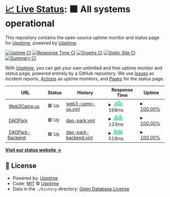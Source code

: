 # [📈 Live Status](https://upptime.github.io/upptime): <!--live status--> **🟩 All systems operational**

This repository contains the open-source uptime monitor and status page for [Upptime](https://upptime.js.org), powered by [Upptime](https://github.com/upptime/upptime).

[![Uptime CI](https://github.com/Web3-Camp/upptime/workflows/Uptime%20CI/badge.svg)](https://github.com/Web3-Camp/upptime/actions?query=workflow%3A%22Uptime+CI%22)
[![Response Time CI](https://github.com/Web3-Camp/upptime/workflows/Response%20Time%20CI/badge.svg)](https://github.com/Web3-Camp/upptime/actions?query=workflow%3A%22Response+Time+CI%22)
[![Graphs CI](https://github.com/Web3-Camp/upptime/workflows/Graphs%20CI/badge.svg)](https://github.com/Web3-Camp/upptime/actions?query=workflow%3A%22Graphs+CI%22)
[![Static Site CI](https://github.com/Web3-Camp/upptime/workflows/Static%20Site%20CI/badge.svg)](https://github.com/Web3-Camp/upptime/actions?query=workflow%3A%22Static+Site+CI%22)
[![Summary CI](https://github.com/Web3-Camp/upptime/workflows/Summary%20CI/badge.svg)](https://github.com/Web3-Camp/upptime/actions?query=workflow%3A%22Summary+CI%22)

With [Upptime](https://upptime.js.org), you can get your own unlimited and free uptime monitor and status page, powered entirely by a GitHub repository. We use [Issues](https://github.com/upptime/upptime/issues) as incident reports, [Actions](https://github.com/Web3-Camp/upptime/actions) as uptime monitors, and [Pages](https://upptime.github.io/upptime) for the status page.

<!--start: status pages-->
<!-- This summary is generated by Upptime (https://github.com/upptime/upptime) -->
<!-- Do not edit this manually, your changes will be overwritten -->
<!-- prettier-ignore -->
| URL | Status | History | Response Time | Uptime |
| --- | ------ | ------- | ------------- | ------ |
| <img alt="" src="https://favicons.githubusercontent.com/web3camp.us" height="13"> [Web3Camp.us](https://web3camp.us) | 🟩 Up | [web3-camp-us.yml](https://github.com/Web3-Camp/upptime/commits/HEAD/history/web3-camp-us.yml) | <details><summary><img alt="Response time graph" src="./graphs/web3-camp-us/response-time-week.png" height="20"> 168ms</summary><br><a href="https://upptime.web3camp.us/history/web3-camp-us"><img alt="Response time 173" src="https://img.shields.io/endpoint?url=https%3A%2F%2Fraw.githubusercontent.com%2FWeb3-Camp%2Fupptime%2FHEAD%2Fapi%2Fweb3-camp-us%2Fresponse-time.json"></a><br><a href="https://upptime.web3camp.us/history/web3-camp-us"><img alt="24-hour response time 158" src="https://img.shields.io/endpoint?url=https%3A%2F%2Fraw.githubusercontent.com%2FWeb3-Camp%2Fupptime%2FHEAD%2Fapi%2Fweb3-camp-us%2Fresponse-time-day.json"></a><br><a href="https://upptime.web3camp.us/history/web3-camp-us"><img alt="7-day response time 168" src="https://img.shields.io/endpoint?url=https%3A%2F%2Fraw.githubusercontent.com%2FWeb3-Camp%2Fupptime%2FHEAD%2Fapi%2Fweb3-camp-us%2Fresponse-time-week.json"></a><br><a href="https://upptime.web3camp.us/history/web3-camp-us"><img alt="30-day response time 172" src="https://img.shields.io/endpoint?url=https%3A%2F%2Fraw.githubusercontent.com%2FWeb3-Camp%2Fupptime%2FHEAD%2Fapi%2Fweb3-camp-us%2Fresponse-time-month.json"></a><br><a href="https://upptime.web3camp.us/history/web3-camp-us"><img alt="1-year response time 173" src="https://img.shields.io/endpoint?url=https%3A%2F%2Fraw.githubusercontent.com%2FWeb3-Camp%2Fupptime%2FHEAD%2Fapi%2Fweb3-camp-us%2Fresponse-time-year.json"></a></details> | <details><summary><a href="https://upptime.web3camp.us/history/web3-camp-us">100.00%</a></summary><a href="https://upptime.web3camp.us/history/web3-camp-us"><img alt="All-time uptime 100.00%" src="https://img.shields.io/endpoint?url=https%3A%2F%2Fraw.githubusercontent.com%2FWeb3-Camp%2Fupptime%2FHEAD%2Fapi%2Fweb3-camp-us%2Fuptime.json"></a><br><a href="https://upptime.web3camp.us/history/web3-camp-us"><img alt="24-hour uptime 100.00%" src="https://img.shields.io/endpoint?url=https%3A%2F%2Fraw.githubusercontent.com%2FWeb3-Camp%2Fupptime%2FHEAD%2Fapi%2Fweb3-camp-us%2Fuptime-day.json"></a><br><a href="https://upptime.web3camp.us/history/web3-camp-us"><img alt="7-day uptime 100.00%" src="https://img.shields.io/endpoint?url=https%3A%2F%2Fraw.githubusercontent.com%2FWeb3-Camp%2Fupptime%2FHEAD%2Fapi%2Fweb3-camp-us%2Fuptime-week.json"></a><br><a href="https://upptime.web3camp.us/history/web3-camp-us"><img alt="30-day uptime 100.00%" src="https://img.shields.io/endpoint?url=https%3A%2F%2Fraw.githubusercontent.com%2FWeb3-Camp%2Fupptime%2FHEAD%2Fapi%2Fweb3-camp-us%2Fuptime-month.json"></a><br><a href="https://upptime.web3camp.us/history/web3-camp-us"><img alt="1-year uptime 100.00%" src="https://img.shields.io/endpoint?url=https%3A%2F%2Fraw.githubusercontent.com%2FWeb3-Camp%2Fupptime%2FHEAD%2Fapi%2Fweb3-camp-us%2Fuptime-year.json"></a></details>
| <img alt="" src="https://favicons.githubusercontent.com/daopark.xyz" height="13"> [DAOPark](https://daopark.xyz) | 🟩 Up | [dao-park.yml](https://github.com/Web3-Camp/upptime/commits/HEAD/history/dao-park.yml) | <details><summary><img alt="Response time graph" src="./graphs/dao-park/response-time-week.png" height="20"> 133ms</summary><br><a href="https://upptime.web3camp.us/history/dao-park"><img alt="Response time 324" src="https://img.shields.io/endpoint?url=https%3A%2F%2Fraw.githubusercontent.com%2FWeb3-Camp%2Fupptime%2FHEAD%2Fapi%2Fdao-park%2Fresponse-time.json"></a><br><a href="https://upptime.web3camp.us/history/dao-park"><img alt="24-hour response time 72" src="https://img.shields.io/endpoint?url=https%3A%2F%2Fraw.githubusercontent.com%2FWeb3-Camp%2Fupptime%2FHEAD%2Fapi%2Fdao-park%2Fresponse-time-day.json"></a><br><a href="https://upptime.web3camp.us/history/dao-park"><img alt="7-day response time 133" src="https://img.shields.io/endpoint?url=https%3A%2F%2Fraw.githubusercontent.com%2FWeb3-Camp%2Fupptime%2FHEAD%2Fapi%2Fdao-park%2Fresponse-time-week.json"></a><br><a href="https://upptime.web3camp.us/history/dao-park"><img alt="30-day response time 242" src="https://img.shields.io/endpoint?url=https%3A%2F%2Fraw.githubusercontent.com%2FWeb3-Camp%2Fupptime%2FHEAD%2Fapi%2Fdao-park%2Fresponse-time-month.json"></a><br><a href="https://upptime.web3camp.us/history/dao-park"><img alt="1-year response time 324" src="https://img.shields.io/endpoint?url=https%3A%2F%2Fraw.githubusercontent.com%2FWeb3-Camp%2Fupptime%2FHEAD%2Fapi%2Fdao-park%2Fresponse-time-year.json"></a></details> | <details><summary><a href="https://upptime.web3camp.us/history/dao-park">100.00%</a></summary><a href="https://upptime.web3camp.us/history/dao-park"><img alt="All-time uptime 99.89%" src="https://img.shields.io/endpoint?url=https%3A%2F%2Fraw.githubusercontent.com%2FWeb3-Camp%2Fupptime%2FHEAD%2Fapi%2Fdao-park%2Fuptime.json"></a><br><a href="https://upptime.web3camp.us/history/dao-park"><img alt="24-hour uptime 100.00%" src="https://img.shields.io/endpoint?url=https%3A%2F%2Fraw.githubusercontent.com%2FWeb3-Camp%2Fupptime%2FHEAD%2Fapi%2Fdao-park%2Fuptime-day.json"></a><br><a href="https://upptime.web3camp.us/history/dao-park"><img alt="7-day uptime 100.00%" src="https://img.shields.io/endpoint?url=https%3A%2F%2Fraw.githubusercontent.com%2FWeb3-Camp%2Fupptime%2FHEAD%2Fapi%2Fdao-park%2Fuptime-week.json"></a><br><a href="https://upptime.web3camp.us/history/dao-park"><img alt="30-day uptime 99.94%" src="https://img.shields.io/endpoint?url=https%3A%2F%2Fraw.githubusercontent.com%2FWeb3-Camp%2Fupptime%2FHEAD%2Fapi%2Fdao-park%2Fuptime-month.json"></a><br><a href="https://upptime.web3camp.us/history/dao-park"><img alt="1-year uptime 99.89%" src="https://img.shields.io/endpoint?url=https%3A%2F%2Fraw.githubusercontent.com%2FWeb3-Camp%2Fupptime%2FHEAD%2Fapi%2Fdao-park%2Fuptime-year.json"></a></details>
| <img alt="" src="https://favicons.githubusercontent.com/dp-api.daopark.xyz" height="13"> [DAOPark-Backend](https://dp-api.daopark.xyz/alive) | 🟩 Up | [dao-park-backend.yml](https://github.com/Web3-Camp/upptime/commits/HEAD/history/dao-park-backend.yml) | <details><summary><img alt="Response time graph" src="./graphs/dao-park-backend/response-time-week.png" height="20"> 518ms</summary><br><a href="https://upptime.web3camp.us/history/dao-park-backend"><img alt="Response time 536" src="https://img.shields.io/endpoint?url=https%3A%2F%2Fraw.githubusercontent.com%2FWeb3-Camp%2Fupptime%2FHEAD%2Fapi%2Fdao-park-backend%2Fresponse-time.json"></a><br><a href="https://upptime.web3camp.us/history/dao-park-backend"><img alt="24-hour response time 464" src="https://img.shields.io/endpoint?url=https%3A%2F%2Fraw.githubusercontent.com%2FWeb3-Camp%2Fupptime%2FHEAD%2Fapi%2Fdao-park-backend%2Fresponse-time-day.json"></a><br><a href="https://upptime.web3camp.us/history/dao-park-backend"><img alt="7-day response time 518" src="https://img.shields.io/endpoint?url=https%3A%2F%2Fraw.githubusercontent.com%2FWeb3-Camp%2Fupptime%2FHEAD%2Fapi%2Fdao-park-backend%2Fresponse-time-week.json"></a><br><a href="https://upptime.web3camp.us/history/dao-park-backend"><img alt="30-day response time 555" src="https://img.shields.io/endpoint?url=https%3A%2F%2Fraw.githubusercontent.com%2FWeb3-Camp%2Fupptime%2FHEAD%2Fapi%2Fdao-park-backend%2Fresponse-time-month.json"></a><br><a href="https://upptime.web3camp.us/history/dao-park-backend"><img alt="1-year response time 536" src="https://img.shields.io/endpoint?url=https%3A%2F%2Fraw.githubusercontent.com%2FWeb3-Camp%2Fupptime%2FHEAD%2Fapi%2Fdao-park-backend%2Fresponse-time-year.json"></a></details> | <details><summary><a href="https://upptime.web3camp.us/history/dao-park-backend">100.00%</a></summary><a href="https://upptime.web3camp.us/history/dao-park-backend"><img alt="All-time uptime 100.00%" src="https://img.shields.io/endpoint?url=https%3A%2F%2Fraw.githubusercontent.com%2FWeb3-Camp%2Fupptime%2FHEAD%2Fapi%2Fdao-park-backend%2Fuptime.json"></a><br><a href="https://upptime.web3camp.us/history/dao-park-backend"><img alt="24-hour uptime 100.00%" src="https://img.shields.io/endpoint?url=https%3A%2F%2Fraw.githubusercontent.com%2FWeb3-Camp%2Fupptime%2FHEAD%2Fapi%2Fdao-park-backend%2Fuptime-day.json"></a><br><a href="https://upptime.web3camp.us/history/dao-park-backend"><img alt="7-day uptime 100.00%" src="https://img.shields.io/endpoint?url=https%3A%2F%2Fraw.githubusercontent.com%2FWeb3-Camp%2Fupptime%2FHEAD%2Fapi%2Fdao-park-backend%2Fuptime-week.json"></a><br><a href="https://upptime.web3camp.us/history/dao-park-backend"><img alt="30-day uptime 100.00%" src="https://img.shields.io/endpoint?url=https%3A%2F%2Fraw.githubusercontent.com%2FWeb3-Camp%2Fupptime%2FHEAD%2Fapi%2Fdao-park-backend%2Fuptime-month.json"></a><br><a href="https://upptime.web3camp.us/history/dao-park-backend"><img alt="1-year uptime 100.00%" src="https://img.shields.io/endpoint?url=https%3A%2F%2Fraw.githubusercontent.com%2FWeb3-Camp%2Fupptime%2FHEAD%2Fapi%2Fdao-park-backend%2Fuptime-year.json"></a></details>

<!--end: status pages-->

[**Visit our status website →**](https://upptime.github.io/upptime)

## 📄 License

- Powered by: [Upptime](https://github.com/upptime/upptime)
- Code: [MIT](./LICENSE) © [Upptime](https://upptime.js.org)
- Data in the `./history` directory: [Open Database License](https://opendatacommons.org/licenses/odbl/1-0/)
